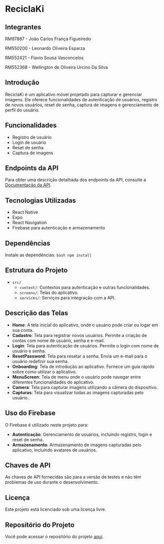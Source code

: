 # ReciclaKi

## Integrantes 

RM97887 - João Carlos França Figueiredo 

RM550200 - Leonardo Oliveira Esparza 

RM552421 - Flavio Sousa Vasconcelos 

RM552368 - Wellington de Oliveira Urcino Da Silva 

## Introdução

ReciclaKi é um aplicativo móvel projetado para capturar e gerenciar imagens. Ele oferece funcionalidades de autenticação de usuários, registro de novos usuários, reset de senha, captura de imagens e gerenciamento de perfil do usuário.

## Funcionalidades

- Registro de usuário
- Login de usuário
- Reset de senha
- Captura de imagens

## Endpoints da API

Para obter uma descrição detalhada dos endpoints da API, consulte a [Documentação da API](API.md).

## Tecnologias Utilizadas

- React Native
- Expo
- React Navigation
- Firebase para autenticação e armazenamento

## Dependências

   Instale as dependências:
    ```bash
    npm install
    ```

## Estrutura do Projeto

- `src/`
  - `context/`: Contextos para autenticação e outras funcionalidades.
  - `screens/`: Telas do aplicativo.
  - `services/`: Serviços para integração com a API.

## Descrição das Telas

- **Home**: A tela inicial do aplicativo, onde o usuário pode criar ou logar em sua conta.
- **Cadastro**: Tela para registrar novos usuários. Permite a criação de contas com nome de usuário, senha e e-mail.
- **Login**: Tela para autenticação de usuários. Permite o login com nome de usuário e senha.
- **ResetPassword**: Tela para resetar a senha. Envia um e-mail para o usuário redefinir sua senha.
- **Onboarding**: Tela de introdução ao aplicativo. Fornece um guia rápido sobre como utilizar o aplicativo.
- **MenuScreen**: Tela de menu onde o usuário pode navegar entre diferentes funcionalidades do aplicativo.
- **Camera**: Tela para capturar imagens utilizando a câmera do dispositivo.
- **Capturas**: Tela para visualizar todas as imagens capturadas pelo usuário.

## Uso do Firebase

O Firebase é utilizado neste projeto para:

- **Autenticação**: Gerenciamento de usuários, incluindo registro, login e reset de senha.
- **Armazenamento**: Armazenamento de imagens capturadas pelo aplicativo, incluindo avatares de usuários.

## Chaves de API

As chaves de API fornecidas são para a versão de testes e não têm problemas de uso durante o desenvolvimento.

## Licença

Este projeto está licenciado sob uma licença livre.

## Repositório do Projeto

Você pode acessar o repositório do projeto [aqui](https://github.com/EsparzaPhoenix/ReciclaKi-Global).

